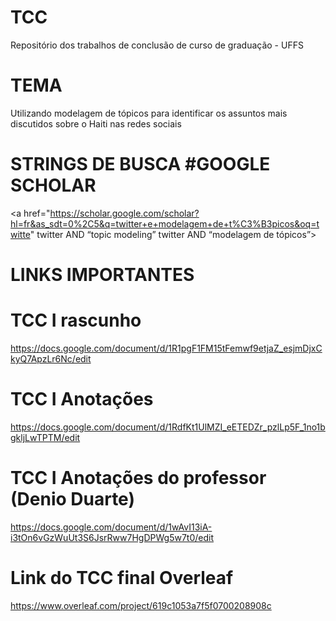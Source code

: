 # TCC
Repositório dos trabalhos de conclusão de curso de graduação - UFFS


# TEMA 
Utilizando modelagem de tópicos para identificar os assuntos mais discutidos sobre o Haiti nas redes sociais

# STRINGS DE BUSCA #GOOGLE SCHOLAR
<a href="https://scholar.google.com/scholar?hl=fr&as_sdt=0%2C5&q=twitter+e+modelagem+de+t%C3%B3picos&oq=twitte"  twitter AND “topic modeling”
twitter AND “modelagem de tópicos”>



# LINKS IMPORTANTES

# TCC I rascunho
https://docs.google.com/document/d/1R1pgF1FM15tFemwf9etjaZ_esjmDjxCkyQ7ApzLr6Nc/edit


# TCC I Anotações 
https://docs.google.com/document/d/1RdfKt1UlMZI_eETEDZr_pzlLp5F_1no1bgkljLwTPTM/edit

# TCC I Anotações do professor (Denio Duarte)
https://docs.google.com/document/d/1wAvI13iA-i3tOn6vGzWuUt3S6JsrRww7HgDPWg5w7t0/edit

# Link do TCC final Overleaf
https://www.overleaf.com/project/619c1053a7f5f0700208908c





